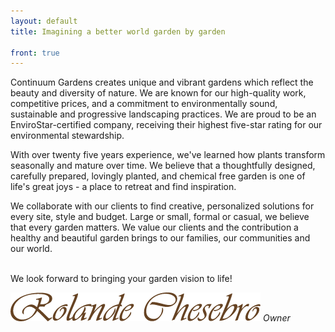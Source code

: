 ```yaml
---
layout: default
title: Imagining a better world garden by garden

front: true
---
```


Continuum Gardens creates unique and vibrant gardens which reflect the beauty and diversity of nature. We are known for our high-quality work, competitive prices, and a commitment to environmentally sound, sustainable and progressive landscaping practices. We are proud to be an EnviroStar-certified company, receiving their highest five-star rating for our environmental stewardship.

With over twenty five years experience, we've learned how plants transform seasonally and mature over time. We believe that a thoughtfully designed, carefully prepared, lovingly planted, and chemical free garden is one of life's great joys - a place to retreat and find inspiration.

We collaborate with our clients to find creative, personalized solutions for every site, style and budget. Large or small, formal or casual, we believe that every garden matters. We value our clients and the contribution a healthy and beautiful garden brings to our families, our communities and our world.

<br />
We look forward to bringing your garden vision to life!

<p><img id="sig" src="/images/sig.png" alt="Rolande Chesebro"  />
  <em>Owner</em></p>
